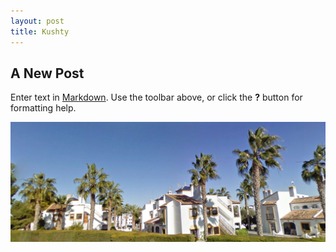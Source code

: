 ```yaml
---
layout: post
title: Kushty
---
```


## A New Post

Enter text in [Markdown](http://daringfireball.net/projects/markdown/). Use the toolbar above, or click the **?** button for formatting help.

![My Wonderful Home in Villamartin](/images/VMartin.jpeg)
